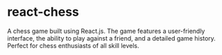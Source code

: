 # react-chess
A chess game built using React.js.
The game features a user-friendly interface, the ability to play against a friend, and a detailed game history. 
Perfect for chess enthusiasts of all skill levels.

